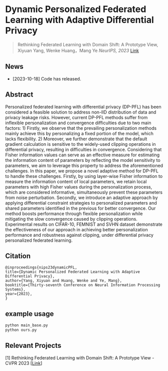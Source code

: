 # Dynamic Personalized Federated Learning with Adaptive Differential Privacy

> Rethinking Federated Learning with Domain Shift: A Prototype View,
> Xiyuan Yang, Wenke Huang，Mang Ye 
> *NeurIPS, 2023*
> [Link]([https://neurips.cc/virtual/2023/poster/71639])

## News
* [2023-10-18] Code has released.


## Abstract
Personalized federated learning with differential privacy (DP-PFL) has been considered a feasible solution to address non-IID distribution of data and privacy leakage risks. 
However, current DP-PFL methods suffer from inflexible personalization and convergence difficulties due to two main factors: 1) Firstly, we observe that the prevailing personalization methods mainly achieve this by personalizing a fixed portion of the model, which lacks flexibility. 2) Moreover, we further demonstrate that the default gradient calculation is sensitive to the widely-used clipping operations in differential privacy, resulting in difficulties in convergence. 
Considering that Fisher information values can serve as an effective measure for estimating the information content of parameters by reflecting the model sensitivity to parameters, we aim to leverage this property to address the aforementioned challenges. 
In this paper, we propose a novel adaptive method for DP-PFL to handle these challenges. Firstly, by using layer-wise Fisher information to measure the information content of local parameters, we retain local parameters with high Fisher values during the personalization process, which are considered informative, simultaneously prevent these parameters from noise perturbation. Secondly, we introduce an adaptive approach by applying differential constraint strategies to personalized parameters and shared parameters identified in the previous for better convergence.  Our method boosts performance through flexible personalization while mitigating the slow convergence caused by clipping operations. Experimental results on CIFAR-10, FEMNIST and SVHN dataset demonstrate the effectiveness of our approach in achieving better personalization performance and robustness against clipping, under differential privacy personalized federated learning.

## Citation
```
@inproceedings{nips23dynamicPFL,
title={Dynamic Personalized Federated Learning with Adaptive Differential Privacy},
author={Yang, Xiyuan and Huang, Wenke and Ye, Mang},
booktitle={Thirty-seventh Conference on Neural Information Processing Systems},
year={2023},
}
```

## example usage 
```sh
python main_base.py
python ours.py
```

## Relevant Projects
[1] Rethinking Federated Learning with Domain Shift: A Prototype View - CVPR 2023 [[Link](https://openaccess.thecvf.com/content/CVPR2023/papers/Huang_Rethinking_Federated_Learning_With_Domain_Shift_A_Prototype_View_CVPR_2023_paper.pdf)]

